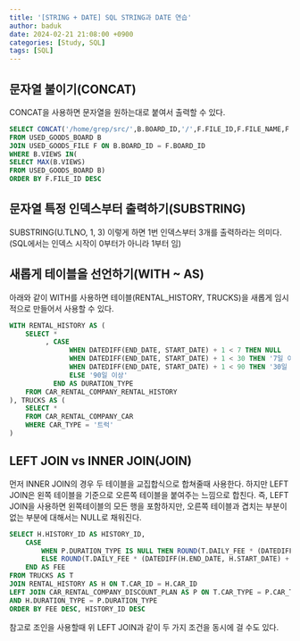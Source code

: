 ```yaml
---
title: '[STRING + DATE] SQL STRING과 DATE 연습'
author: baduk
date: 2024-02-21 21:08:00 +0900
categories: [Study, SQL]
tags: [SQL]
---
```


## 문자열 불이기(CONCAT)

CONCAT을 사용하면 문자열을 원하는대로 붙여서 출력할 수 있다.
```sql
SELECT CONCAT('/home/grep/src/',B.BOARD_ID,'/',F.FILE_ID,F.FILE_NAME,F.FILE_EXT) AS FILE_PATH
FROM USED_GOODS_BOARD B
JOIN USED_GOODS_FILE F ON B.BOARD_ID = F.BOARD_ID
WHERE B.VIEWS IN(
SELECT MAX(B.VIEWS)
FROM USED_GOODS_BOARD B)
ORDER BY F.FILE_ID DESC
```

## 문자열 특정 인덱스부터 출력하기(SUBSTRING)
SUBSTRING(U.TLNO, 1, 3)
이렇게 하면 1번 인덱스부터 3개를 출력하라는 의미다.
(SQL에서는 인덱스 시작이 0부터가 아니라 1부터 임)


## 새롭게 테이블을 선언하기(WITH ~ AS)

아래와 같이 WITH를 사용하면 테이블(RENTAL_HISTORY, TRUCKS)을 새롭게 임시적으로 만들어서 사용할 수 있다. 
```sql
WITH RENTAL_HISTORY AS (
    SELECT *
         , CASE
               WHEN DATEDIFF(END_DATE, START_DATE) + 1 < 7 THEN NULL
               WHEN DATEDIFF(END_DATE, START_DATE) + 1 < 30 THEN '7일 이상'
               WHEN DATEDIFF(END_DATE, START_DATE) + 1 < 90 THEN '30일 이상'
               ELSE '90일 이상'
           END AS DURATION_TYPE
    FROM CAR_RENTAL_COMPANY_RENTAL_HISTORY
), TRUCKS AS (
    SELECT *
    FROM CAR_RENTAL_COMPANY_CAR
    WHERE CAR_TYPE = '트럭'
)
```

## LEFT JOIN vs INNER JOIN(JOIN)

먼저 INNER JOIN의 경우 두 테이블을 교집합식으로 합쳐줄때 사용한다. 하지만 LEFT JOIN은 왼쪽 테이블을 기준으로 오른쪽 테이블을 붙여주는 느낌으로 합친다. 즉, LEFT JOIN을 사용하면 왼쪽테이블의 모든 행을 포함하지만, 오른쪽 테이블과 겹치는 부분이 없는 부분에 대해서는 NULL로 채워진다.
```sql
SELECT H.HISTORY_ID AS HISTORY_ID,
    CASE
        WHEN P.DURATION_TYPE IS NULL THEN ROUND(T.DAILY_FEE * (DATEDIFF(H.END_DATE, H.START_DATE) + 1))
        ELSE ROUND(T.DAILY_FEE * (DATEDIFF(H.END_DATE, H.START_DATE) + 1) * (100 - P.DISCOUNT_RATE)/100)
    END AS FEE
FROM TRUCKS AS T
JOIN RENTAL_HISTORY AS H ON T.CAR_ID = H.CAR_ID
LEFT JOIN CAR_RENTAL_COMPANY_DISCOUNT_PLAN AS P ON T.CAR_TYPE = P.CAR_TYPE
AND H.DURATION_TYPE = P.DURATION_TYPE
ORDER BY FEE DESC, HISTORY_ID DESC
```
참고로 조인을 사용할때 위 LEFT JOIN과 같이 두 가지 조건을 동시에 걸 수도 있다.